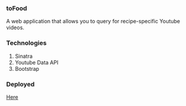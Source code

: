 ### toFood

A web application that allows you to query for recipe-specific Youtube videos.

### Technologies
1. Sinatra
2. Youtube Data API
3. Bootstrap

### Deployed
[Here](http://tofood.justkarenlo.com)